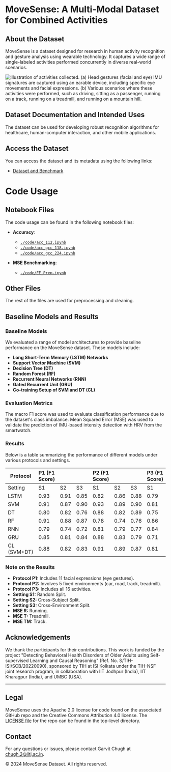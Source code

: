 # MoveSense: A Multi-Modal Dataset for Combined Activities

## About the Dataset
MoveSense is a dataset designed for research in human activity recognition and gesture analysis using wearable technology. It captures a wide range of single-labeled activities performed concurrently in diverse real-world scenarios.

![Illustration of activities collected. (a) Head gestures (facial and eye) IMU signatures are captured using an earable device, including specific eye movements and facial expressions. (b) Various scenarios where these activities were performed, such as driving, sitting as a passenger, running on a track, running on a treadmill, and running on a mountain hill.](dataset_images.png)

## Dataset Documentation and Intended Uses
The dataset can be used for developing robust recognition algorithms for healthcare, human-computer interaction, and other mobile applications.

## Access the Dataset
You can access the dataset and its metadata using the following links:
- [Dataset and Benchmark](https://github.com/chughgarvit/movesense/tree/main/code/EARBUDS_Labels/)

# Code Usage

## Notebook Files

The code usage can be found in the following notebook files:

- **Accuracy**:
  - [`./code/acc_112.ipynb`](./code/acc_112.ipynb)
  - [`./code/acc_gcc_118.ipynb`](./code/acc_gcc_118.ipynb)
  - [`./code/acc_gcc_224.ipynb`](./code/acc_gcc_224.ipynb)

- **MSE Benchmarking**:
  - [`./code/EE_Prep.ipynb`](./code/EE_Prep.ipynb)

## Other Files

The rest of the files are used for preprocessing and cleaning.

## Baseline Models and Results

### Baseline Models
We evaluated a range of model architectures to provide baseline performance on the MoveSense dataset. These models include:
- **Long Short-Term Memory (LSTM) Networks**
- **Support Vector Machine (SVM)**
- **Decision Tree (DT)**
- **Random Forest (RF)**
- **Recurrent Neural Networks (RNN)**
- **Gated Recurrent Unit (GRU)**
- **Co-training Setup of SVM and DT (CL)**

### Evaluation Metrics
The macro F1 score was used to evaluate classification performance due to the dataset's class imbalance. Mean Squared Error (MSE) was used to validate the prediction of IMU-based intensity detection with HRV from the smartwatch.

### Results
Below is a table summarizing the performance of different models under various protocols and settings.

| Protocol | P1 (F1 Score) | | | P2 (F1 Score) | | | P3 (F1 Score) | | | MSE (%) | | |
| -------- | ------------- | - | - | ------------- | - | - | ------------- | - | - | ------- | - | - |
| Setting  | S1            | S2 | S3 | S1            | S2 | S3 | S1            | S2 | S3 | R     | T | TM |
| LSTM     | 0.93          | 0.91 | 0.85 | 0.82 | 0.86 | 0.88 | 0.79 | 0.76 | 0.65 | 1.60 | 1.77 | 1.58 |
| SVM      | 0.91          | 0.87 | 0.90 | 0.93 | 0.89 | 0.90 | 0.81 | 0.71 | 0.73 | 1.67 | 2.14 | 1.89 |
| DT       | 0.80          | 0.82 | 0.76 | 0.88 | 0.82 | 0.89 | 0.75 | 0.74 | 0.79 | 1.80 | 1.91 | 2.18 |
| RF       | 0.91          | 0.88 | 0.87 | 0.78 | 0.74 | 0.76 | 0.86 | 0.82 | 0.83 | 0.89 | 1.16 | 1.12 |
| RNN      | 0.79          | 0.74 | 0.72 | 0.81 | 0.79 | 0.77 | 0.84 | 0.81 | 0.82 | 1.14 | 1.51 | 1.34 |
| GRU      | 0.85          | 0.81 | 0.84 | 0.88 | 0.83 | 0.79 | 0.71 | 0.74 | 0.70 | 1.63 | 1.81 | 1.76 |
| CL (SVM+DT) | 0.88       | 0.82 | 0.83 | 0.91 | 0.89 | 0.87 | 0.81 | 0.77 | 0.79 | 2.11 | 1.93 | 2.05 |

### Note on the Results
- **Protocol P1:** Includes 11 facial expressions (eye gestures).
- **Protocol P2:** Involves 5 fixed environments (car, road, track, treadmill).
- **Protocol P3:** Includes all 16 activities.
- **Setting S1:** Random Split.
- **Setting S2:** Cross-Subject Split.
- **Setting S3:** Cross-Environment Split.
- **MSE R:** Running.
- **MSE T:** Treadmill.
- **MSE TM:** Track.

## Acknowledgements
We thank the participants for their contributions. This work is funded by the project "Detecting Behavioral Health Disorders of Older Adults using Self-supervised Learning and Causal Reasoning" (Ref. No. S/TIH-ISI/SCB/20220090), sponsored by TIH at ISI Kolkata under the TIH-NSF joint research program, in collaboration with IIT Jodhpur (India), IIT Kharagpur (India), and UMBC (USA).

---

## Legal

MoveSense uses the Apache 2.0 license for code found on the associated GitHub repo and the Creative Commons Attribution 4.0 license. The [LICENSE file](https://github.com/chughgarvit/movesense/main/LICENSE) for the repo can be found in the top-level directory.

## Contact

For any questions or issues, please contact Garvit Chugh at [chugh.2@iitj.ac.in](mailto:chugh.2@iitj.ac.in).

&copy; 2024 MoveSense Dataset. All rights reserved.
